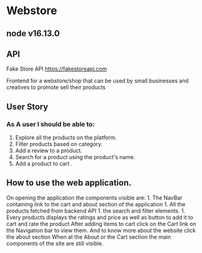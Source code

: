 # Webstore 
## node v16.13.0
## API
Fake Store API https://fakestoreapi.com

Frontend for a webstore/shop that can be used by small businesses and creatives to promote sell their products
## User Story
### As A user I should be able to:
1. Explore all the products on the platform.
1. Filter products based on category.
1. Add a review to a product.
1. Search for a product using the product's name.
1. Add a product to cart .

## How to use the web application.
On opening the application the components visible are:
    1. The NavBar containing link to the cart and about section of the application
    1. All the products fetched from backend API
    1. the search and filter elements.
    1. Every products displays the ratings and price as well as button to add it to cart and rate the product
After adding items to cart click on the Cart link on the Navigation bar to view them. And to know more about the website click the about section
When at the About or the Cart section the main components of the site are still visible.
